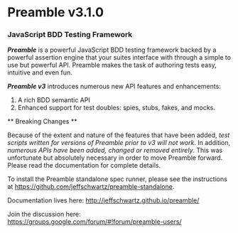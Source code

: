# Preamble v3.1.0

### JavaScript BDD Testing Framework

**_Preamble_** is a powerful JavaScript BDD testing framework backed by a powerful assertion engine that your suites interface with through a simple to use but powerful API. Preamble makes the task of authoring tests easy, intuitive and even fun.

**_Preamble v3_** introduces numerous new API features and enhancements:

1. A rich BDD semantic API
2. Enhanced support for test doubles: spies, stubs, fakes, and mocks.

** Breaking Changes **

Because of the extent and nature of the features that have been added, _test scripts written for versions of Preamble prior to v3 will not work_. In addition, _numerous APIs have been added, changed or removed entirely_. This was unfortunate but absolutely necessary in order to move Preamble forward. Please read the documentation for complete details.

To install the Preamble standalone spec runner, please see the instructions
at https://github.com/jeffschwartz/preamble-standalone.

Documentation lives here: http://jeffschwartz.github.io/preamble/

Join the discussion here: https://groups.google.com/forum/#!forum/preamble-users/
